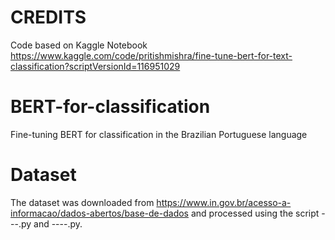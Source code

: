 # CREDITS
Code based on Kaggle Notebook https://www.kaggle.com/code/pritishmishra/fine-tune-bert-for-text-classification?scriptVersionId=116951029

# BERT-for-classification
Fine-tuning BERT for classification in the Brazilian Portuguese language

# Dataset
The dataset was downloaded from https://www.in.gov.br/acesso-a-informacao/dados-abertos/base-de-dados and processed using the script ---.py and ----.py.


